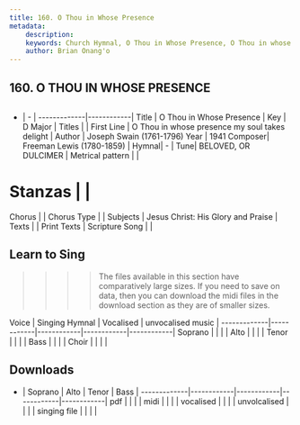```yaml
---
title: 160. O Thou in Whose Presence
metadata:
    description: 
    keywords: Church Hymnal, O Thou in Whose Presence, O Thou in whose presence my soul takes delight, 
    author: Brian Onang'o
---
```



## 160. O THOU IN WHOSE PRESENCE

```txt

```

- |   -  |
-------------|------------|
Title | O Thou in Whose Presence |
Key | D Major |
Titles |  |
First Line | O Thou in whose presence my soul takes delight |
Author | Joseph Swain (1761-1796)
Year | 1941
Composer| Freeman Lewis (1780-1859) |
Hymnal|  - |
Tune| BELOVED, OR DULCIMER |
Metrical pattern | |
# Stanzas |  |
Chorus |  |
Chorus Type |  |
Subjects | Jesus Christ: His Glory and Praise |
Texts |  |
Print Texts | 
Scripture Song |  |
  
## Learn to Sing

>>>> The files available in this section have comparatively large sizes. If you need to save on data, then you can download the midi files in the download section as they are of smaller sizes.

Voice |  Singing Hymnal | Vocalised | unvocalised music |
-------------|------------|------------|------------|------------|
Soprano | | | |
Alto | | | |
Tenor | | | |
Bass | | | |
Choir | | | |

## Downloads

- |  Soprano | Alto | Tenor | Bass |
-------------|------------|------------|------------|------------|
pdf | | | |
midi | | | |
vocalised | | | |
unvolcalised | | | |
singing file | | | |
  